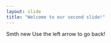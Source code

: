 ```yaml
---
layout: slide
title: "Welcome to our second slide!"
---
```

Smth new
Use the left arrow to go back!
